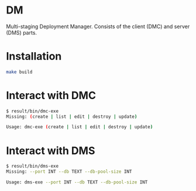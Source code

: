 # DM

Multi-staging Deployment Manager. Consists of the client (DMC) and server (DMS) parts.

# Installation

```bash
make build
```

# Interact with DMC

```bash
$ result/bin/dmc-exe
Missing: (create | list | edit | destroy | update)

Usage: dmc-exe (create | list | edit | destroy | update)
```

# Interact with DMS

```bash
$ result/bin/dms-exe
Missing: --port INT --db TEXT --db-pool-size INT

Usage: dms-exe --port INT --db TEXT --db-pool-size INT
```
